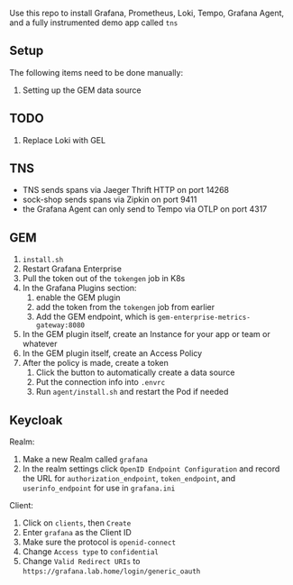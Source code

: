 Use this repo to install Grafana, Prometheus, Loki, Tempo, Grafana Agent, and a fully instrumented demo app called `tns`


## Setup
The following items need to be done manually:
1. Setting up the GEM data source

## TODO
1. Replace Loki with GEL

## TNS
* TNS sends spans via Jaeger Thrift HTTP on port 14268
* sock-shop sends spans via Zipkin on port 9411
* the Grafana Agent can only send to Tempo via OTLP on port 4317

## GEM
1. `install.sh`
1. Restart Grafana Enterprise
1. Pull the token out of the `tokengen` job in K8s
1. In the Grafana Plugins section:
    1. enable the GEM plugin
    1. add the token from the `tokengen` job from earlier
    1. Add the GEM endpoint, which is `gem-enterprise-metrics-gateway:8080`
1. In the GEM plugin itself, create an Instance for your app or team or whatever
1. In the GEM plugin itself, create an Access Policy
1. After the policy is made, create a token
    1. Click the button to automatically create a data source
    1. Put the connection info into `.envrc`
    1. Run `agent/install.sh` and restart the Pod if needed

## Keycloak
Realm:
1. Make a new Realm called `grafana`
1. In the realm settings click `OpenID Endpoint Configuration` and record the URL for `authorization_endpoint`, `token_endpoint`, and `userinfo_endpoint` for use in `grafana.ini`

Client:
1. Click on `clients`, then `Create`
1. Enter `grafana` as the Client ID
1. Make sure the protocol is `openid-connect`
1. Change `Access type` to `confidential`
1. Change `Valid Redirect URIs` to `https://grafana.lab.home/login/generic_oauth`

